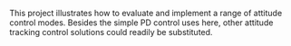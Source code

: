 This project illustrates how to evaluate and implement a range of attitude control modes. Besides the
simple PD control uses here, other attitude tracking control solutions could readily be substituted. 
